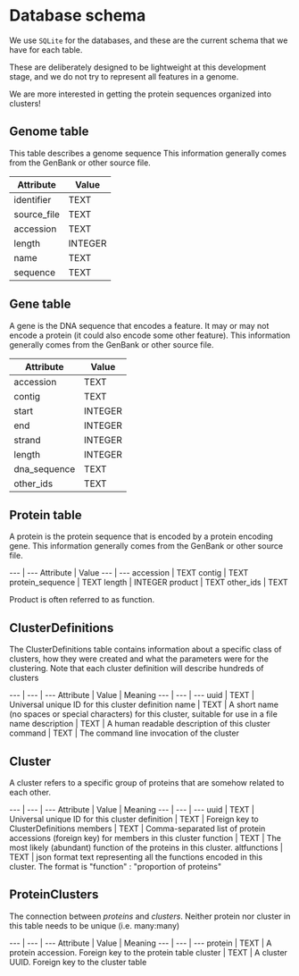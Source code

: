 # Database schema

We use `SQLite` for the databases, and these are the current schema that we have for each table.

These are deliberately designed to be lightweight at this development stage, and we do not try to represent all features in a genome.

We are more interested in getting the protein sequences organized into clusters!

## Genome table

This table describes a genome sequence
This information generally comes from the GenBank or other source file.

Attribute | Value
--- | ---
identifier | TEXT
source_file | TEXT
accession | TEXT
length | INTEGER
name | TEXT
sequence | TEXT

## Gene table

A gene is the DNA sequence that encodes a feature. It may or may not encode a protein (it could also encode some other feature).
This information generally comes from the GenBank or other source file.

Attribute | Value
--- | ---
accession | TEXT
contig | TEXT
start | INTEGER
end | INTEGER
strand | INTEGER
length | INTEGER
dna_sequence | TEXT
other_ids | TEXT

## Protein table

A protein is the protein sequence that is encoded by a protein encoding gene. 
This information generally comes from the GenBank or other source file.

--- | ---
Attribute | Value
--- | ---
accession | TEXT
contig | TEXT
protein_sequence | TEXT
length | INTEGER
product | TEXT
other_ids | TEXT

Product is often referred to as function.

## ClusterDefinitions

The ClusterDefinitions table contains information about a specific class of clusters, how they were created and what the parameters were for the clustering.
Note that each cluster definition will describe hundreds of clusters

--- | --- | ---
Attribute | Value | Meaning
--- | --- | ---
uuid | TEXT | Universal unique ID for this cluster definition
name | TEXT | A short name (no spaces or special characters) for this cluster, suitable for use in a file name
description | TEXT | A human readable description of this cluster
command | TEXT | The command line invocation of the cluster


## Cluster

A cluster refers to a specific group of proteins that are somehow related to each other.

--- | --- | ---
Attribute | Value | Meaning
--- | --- | ---
uuid | TEXT | Universal unique ID for this cluster
definition | TEXT | Foreign key to ClusterDefinitions
members | TEXT | Comma-separated list of protein accessions (foreign key) for members in this cluster
function | TEXT | The most likely (abundant) function of the proteins in this cluster.
altfunctions | TEXT | json format text representing all the functions encoded in this cluster. The format is "function" : "proportion of proteins"

## ProteinClusters

The connection between *proteins* and *clusters*. Neither protein nor cluster in this table needs to be unique (i.e. many:many)

--- | --- | ---
Attribute | Value | Meaning
--- | --- | ---
protein | TEXT | A protein accession. Foreign key to the protein table
cluster | TEXT | A cluster UUID. Foreign key to the cluster table
